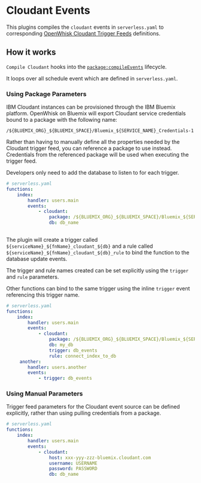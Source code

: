 # Cloudant Events

This plugins compiles the `cloudant` events in `serverless.yaml` to corresponding [OpenWhisk Cloudant Trigger Feeds](https://github.com/openwhisk/openwhisk-package-cloudant) definitions.

## How it works

`Compile Cloudant` hooks into the [`package:compileEvents`](/lib/plugins/deploy) lifecycle.

It loops over all schedule event which are defined in `serverless.yaml`.

### Using Package Parameters 

IBM Cloudant instances can be provisioned through the IBM Bluemix platform. OpenWhisk on Bluemix will export Cloudant service credentials bound to a package with the following name:

```
/${BLUEMIX_ORG}_${BLUEMIX_SPACE}/Bluemix_${SERVICE_NAME}_Credentials-1
```

Rather than having to manually define all the properties needed by the Cloudant trigger feed, you can reference a package to use instead. Credentials from the referenced package will be used when executing the trigger feed.

Developers only need to add the database to listen to for each trigger.

```yaml
# serverless.yaml
functions:
    index:
        handler: users.main
        events:
            - cloudant: 
                package: /${BLUEMIX_ORG}_${BLUEMIX_SPACE}/Bluemix_${SERVICE_NAME}_Credentials-1
                db: db_name
 
```

The plugin will create a trigger called `${serviceName}_${fnName}_cloudant_${db}` and a rule called `${serviceName}_${fnName}_cloudant_${db}_rule` to bind the function to the database update events.

The trigger and rule names created can be set explicitly using the `trigger` and `rule` parameters.

Other functions can bind to the same trigger using the inline `trigger` event referencing this trigger name.

```yaml
# serverless.yaml
functions:
    index:
        handler: users.main
        events:
            - cloudant: 
                package: /${BLUEMIX_ORG}_${BLUEMIX_SPACE}/Bluemix_${SERVICE_NAME}_Credentials-1
                db: my_db
                trigger: db_events
                rule: connect_index_to_db 
     another:
        handler: users.another
        events:
            - trigger: db_events 
```

### Using Manual Parameters

Trigger feed parameters for the Cloudant event source can be defined explicitly, rather than using pulling credentials from a package.

```yaml
# serverless.yaml
functions:
    index:
        handler: users.main
        events:
            - cloudant: 
                host: xxx-yyy-zzz-bluemix.cloudant.com
                username: USERNAME
                password: PASSWORD
                db: db_name               
```

